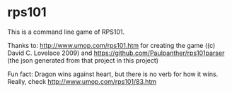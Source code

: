 # rps101

This is a command line game of RPS101.

Thanks to: http://www.umop.com/rps101.htm for creating the game ((c) David C. Lovelace 2009)
and https://github.com/Paulpanther/rps101parser (the json generated from that project in this project)

Fun fact: Dragon wins against heart, but there is no verb for how it wins. Really, check http://www.umop.com/rps101/83.htm
